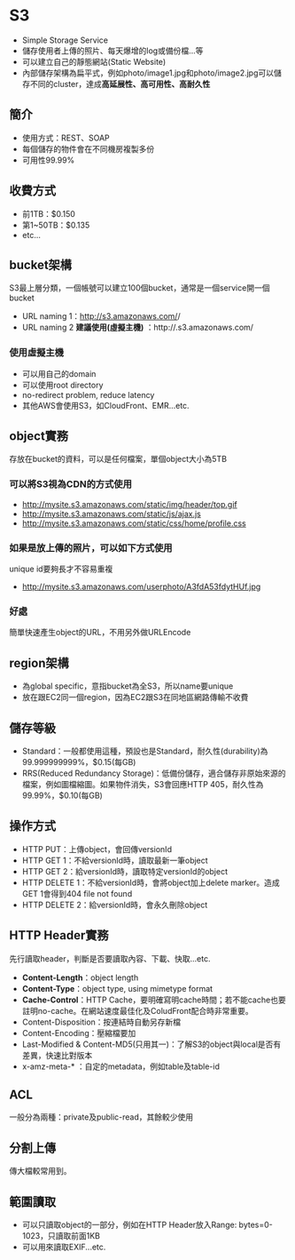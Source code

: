 # S3
* Simple Storage Service
* 儲存使用者上傳的照片、每天爆增的log或備份檔...等
* 可以建立自己的靜態網站(Static Website)
* 內部儲存架構為扁平式，例如photo/image1.jpg和photo/image2.jpg可以儲存不同的cluster，達成**高延展性、高可用性、高耐久性**

## 簡介
* 使用方式：REST、SOAP
* 每個儲存的物件會在不同機房複製多份
* 可用性99.99%

## 收費方式
* 前1TB：$0.150
* 第1~50TB：$0.135
* etc...

## bucket架構
S3最上層分類，一個帳號可以建立100個bucket，通常是一個service開一個bucket
* URL naming 1：http://s3.amazonaws.com/<bucket-name>/<object-key>
* URL naming 2 **建議使用(虛擬主機)** ：http://<bucket-name>.s3.amazonaws.com/<object-key>

### 使用虛擬主機
* 可以用自己的domain
* 可以使用root directory
* no-redirect problem, reduce latency
* 其他AWS會使用S3，如CloudFront、EMR...etc.

## object實務
存放在bucket的資料，可以是任何檔案，單個object大小為5TB

### 可以將S3視為CDN的方式使用
* http://mysite.s3.amazonaws.com/static/img/header/top.gif
* http://mysite.s3.amazonaws.com/static/js/ajax.js
* http://mysite.s3.amazonaws.com/static/css/home/profile.css

### 如果是放上傳的照片，可以如下方式使用
unique id要夠長才不容易重複
* http://mysite.s3.amazonaws.com/userphoto/A3fdA53fdytHUf.jpg

### 好處
簡單快速產生object的URL，不用另外做URLEncode

## region架構
* 為global specific，意指bucket為全S3，所以name要unique
* 放在跟EC2同一個region，因為EC2跟S3在同地區網路傳輸不收費

## 儲存等級
* Standard：一般都使用這種，預設也是Standard，耐久性(durability)為99.999999999%，$0.15(每GB)
* RRS(Reduced Redundancy Storage)：低備份儲存，適合儲存非原始來源的檔案，例如圖檔縮圖。如果物件消失，S3會回應HTTP 405，耐久性為99.99%，$0.10(每GB)

## 操作方式
* HTTP PUT：上傳object，會回傳versionId
* HTTP GET 1：不給versionId時，讀取最新一筆object
* HTTP GET 2：給versionId時，讀取特定versionId的object
* HTTP DELETE 1：不給versionId時，會將object加上delete marker。造成GET 1會得到404 file not found
* HTTP DELETE 2：給versionId時，會永久刪除object

## HTTP Header實務
先行讀取header，判斷是否要讀取內容、下載、快取...etc.
* **Content-Length**：object length
* **Content-Type**：object type, using mimetype format
* **Cache-Control**：HTTP Cache，要明確寫明cache時間；若不能cache也要註明no-cache。在網站速度最佳化及ColudFront配合時非常重要。
* Content-Disposition：按連結時自動另存新檔
* Content-Encoding：壓縮檔要加
* Last-Modified & Content-MD5(只用其一)：了解S3的object與local是否有差異，快速比對版本
* x-amz-meta-* ：自定的metadata，例如table及table-id

## ACL
一般分為兩種：private及public-read，其餘較少使用

## 分割上傳
傳大檔較常用到。

## 範圍讀取
* 可以只讀取object的一部分，例如在HTTP Header放入Range: bytes=0-1023，只讀取前面1KB
* 可以用來讀取EXIF...etc.
